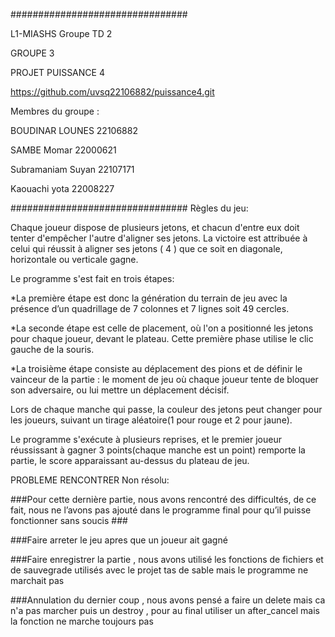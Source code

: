 ################################

L1-MIASHS Groupe TD 2

GROUPE 3

PROJET PUISSANCE 4   

https://github.com/uvsq22106882/puissance4.git 

Membres du groupe : 

  BOUDINAR LOUNES   22106882

  SAMBE Momar       22000621

  Subramaniam Suyan 22107171

  Kaouachi yota     22008227

################################
Règles du jeu:

Chaque joueur dispose de plusieurs jetons, et chacun d'entre eux doit tenter d'empêcher l'autre d'aligner ses jetons. La victoire est attribuée à celui qui réussit à aligner ses jetons ( 4 ) que ce soit en diagonale, horizontale ou verticale gagne.

Le programme s'est fait en trois étapes:

*La première étape est donc la génération du terrain de jeu avec la présence d’un quadrillage de 7 colonnes et 7 lignes soit 49 cercles.  

*La seconde étape est celle de placement, où l'on a positionné les jetons pour chaque joueur, devant le plateau. Cette première phase utilise le clic gauche de la souris.

*La troisième étape consiste au déplacement des pions et de définir le vainceur de la partie : le moment de jeu où chaque joueur tente de bloquer son adversaire, ou lui mettre un déplacement décisif.

Lors de chaque manche qui passe, la couleur des jetons peut changer pour les joueurs, suivant un tirage aléatoire(1 pour rouge et 2 pour jaune).

Le programme s'exécute à plusieurs reprises, et le premier joueur réussissant à gagner 3 points(chaque manche est un point) remporte la partie, le score apparaissant au-dessus du plateau de jeu.


PROBLEME RENCONTRER Non résolu:

###Pour cette dernière partie, nous avons rencontré des difficultés, de ce fait, nous ne l’avons pas ajouté dans le programme final pour qu’il puisse fonctionner sans soucis ###

###Faire arreter le jeu apres que un joueur ait gagné 

###Faire enregistrer la partie , nous avons utilisé les fonctions de fichiers et de sauvegrade utilisés avec le projet tas de sable mais le programme ne marchait pas 

###Annulation du dernier coup , nous avons pensé a faire un delete mais ca n'a pas marcher puis un destroy , pour au final utiliser un after_cancel mais la fonction ne marche toujours pas 
